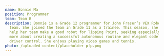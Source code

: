 ```yaml
---
name: Bonnie Ma
position: Programmer
team: Team B
description: Bonnie is a Grade 12 programmer for John Fraser’s VEX Robotics
  team. She joined the team in Grade 11 as a trainee. This season, she hopes to
  help her team make a good robot for Tipping Point, seeking especially to learn
  more about creating a successful autonomous routine and elegant code for
  driver control. She enjoys playing video games and tennis.
photo: /uploaded-content/placeholder-pfp.png
---
```

